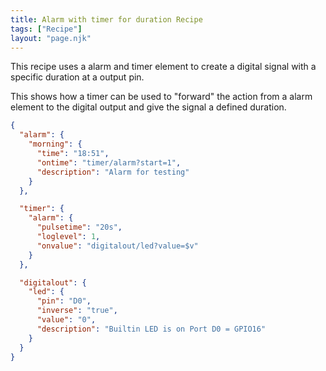 ```yaml
---
title: Alarm with timer for duration Recipe
tags: ["Recipe"]
layout: "page.njk"
---
```


This recipe uses a alarm and timer element to create a digital signal with a specific duration
at a output pin.

This shows how a timer can be used to "forward" the action from a alarm element to the digital output and give the signal a defined duration.

``` json
{
  "alarm": {
    "morning": {
      "time": "18:51",
      "ontime": "timer/alarm?start=1",
      "description": "Alarm for testing"
    }
  },

  "timer": {
    "alarm": {
      "pulsetime": "20s",
      "loglevel": 1,
      "onvalue": "digitalout/led?value=$v"
    }
  },

  "digitalout": {
    "led": {
      "pin": "D0",
      "inverse": "true",
      "value": "0",
      "description": "Builtin LED is on Port D0 = GPIO16"
    }
  }
}
```
